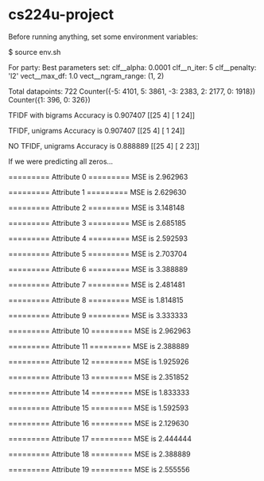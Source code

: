 # cs224u-project

Before running anything, set some environment variables:

$ source env.sh


For party:
Best parameters set:
	clf__alpha: 0.0001
	clf__n_iter: 5
	clf__penalty: 'l2'
	vect__max_df: 1.0
	vect__ngram_range: (1, 2)


Total datapoints: 722
Counter({-5: 4101, 5: 3861, -3: 2383, 2: 2177, 0: 1918})
Counter({1: 396, 0: 326})

TFIDF with bigrams
Accuracy is 0.907407
[[25  4]
 [ 1 24]]

TFIDF, unigrams
Accuracy is 0.907407
[[25  4]
 [ 1 24]]

NO TFIDF, unigrams
Accuracy is 0.888889
[[25  4]
 [ 2 23]]


If we were predicting all zeros...

========= Attribute 0 =========
  MSE is 2.962963

========= Attribute 1 =========
  MSE is 2.629630

========= Attribute 2 =========
  MSE is 3.148148

========= Attribute 3 =========
  MSE is 2.685185

========= Attribute 4 =========
  MSE is 2.592593

========= Attribute 5 =========
  MSE is 2.703704

========= Attribute 6 =========
  MSE is 3.388889

========= Attribute 7 =========
  MSE is 2.481481

========= Attribute 8 =========
  MSE is 1.814815

========= Attribute 9 =========
  MSE is 3.333333

========= Attribute 10 =========
  MSE is 2.962963

========= Attribute 11 =========
  MSE is 2.388889

========= Attribute 12 =========
  MSE is 1.925926

========= Attribute 13 =========
  MSE is 2.351852

========= Attribute 14 =========
  MSE is 1.833333

========= Attribute 15 =========
  MSE is 1.592593

========= Attribute 16 =========
  MSE is 2.129630

========= Attribute 17 =========
  MSE is 2.444444

========= Attribute 18 =========
  MSE is 2.388889

========= Attribute 19 =========
  MSE is 2.555556